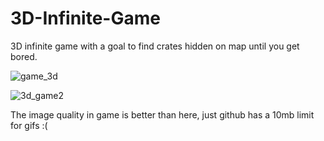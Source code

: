 
# 3D-Infinite-Game
3D infinite game with a goal to find crates hidden on map until you get bored.

![game_3d](https://user-images.githubusercontent.com/61971053/120026556-863bf800-bff2-11eb-9868-9d60b816ced0.gif)

![3d_game2](https://user-images.githubusercontent.com/61971053/120029254-1def1580-bff6-11eb-8085-7c3edcb0f370.gif)

The image quality in game is better than here, just github has a 10mb limit for gifs :(
